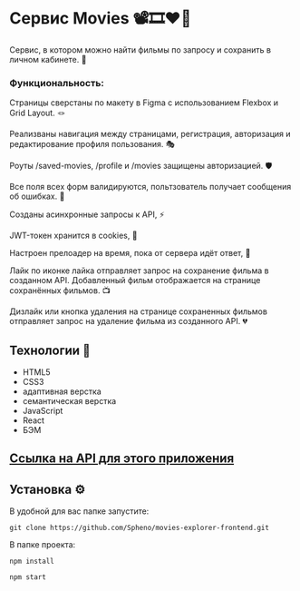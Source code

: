 # Cервис Movies 📽🎞❤️‍🔥

Сервис, в котором можно найти фильмы по запросу и сохранить в личном кабинете. 🔎

### Функциональность:

Страницы сверстаны по макету в Figma с использованием Flexbox и Grid Layout. 🪢

Реализваны навигация между страницами, регистрация, авторизация и редактирование профиля пользования. 🎭

Роуты /saved-movies, /profile и /movies защищены авторизацией. 🛡

Все поля всех форм валидируются, польтзователь получает сообщения об ошибках. 📌

Созданы асинхронные запросы к API, ⚡

JWT-токен хранится в cookies, 🍪

Настроен прелоадер на время, пока от сервера идёт ответ, 💫

Лайк по иконке лайка отправляет запрос на сохранение фильма в созданном API. Добавленный фильм отображается на странице сохранённых фильмов. 📺

Дизлайк или кнопка удаления на странице сохраненных фильмов отправляет запрос на удаление фильма из созданного API. 💔

## Технологии 🔨

- HTML5
- CSS3
- адаптивная верстка
- семантическая верстка
- JavaScript
- React
- БЭМ

## [Ссылка на API для этого приложения](https://github.com/Spheno/movies-explorer-api)

## Установка ⚙

В удобной для вас папке запустите:

```
git clone https://github.com/Spheno/movies-explorer-frontend.git
```

В папке проекта:

```
npm install
```

```
npm start
```